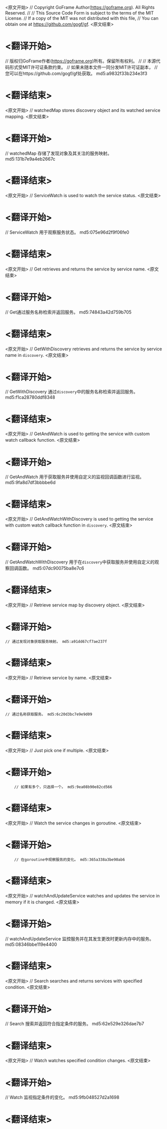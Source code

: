 
<原文开始>
// Copyright GoFrame Author(https://goframe.org). All Rights Reserved.
//
// This Source Code Form is subject to the terms of the MIT License.
// If a copy of the MIT was not distributed with this file,
// You can obtain one at https://github.com/gogf/gf.
<原文结束>

# <翻译开始>
// 版权归GoFrame作者(https://goframe.org)所有。保留所有权利。
//
// 本源代码形式受MIT许可证条款约束。
// 如果未随本文件一同分发MIT许可证副本，
// 您可以在https://github.com/gogf/gf处获取。 md5:a9832f33b234e3f3
# <翻译结束>


<原文开始>
// watchedMap stores discovery object and its watched service mapping.
<原文结束>

# <翻译开始>
// watchedMap 存储了发现对象及其关注的服务映射。 md5:131b7e9a4eb2667c
# <翻译结束>


<原文开始>
// ServiceWatch is used to watch the service status.
<原文结束>

# <翻译开始>
// ServiceWatch 用于观察服务状态。 md5:075e96d2f9f06fe0
# <翻译结束>


<原文开始>
// Get retrieves and returns the service by service name.
<原文结束>

# <翻译开始>
// Get通过服务名称检索并返回服务。 md5:74843a42d759b705
# <翻译结束>


<原文开始>
// GetWithDiscovery retrieves and returns the service by service name in `discovery`.
<原文结束>

# <翻译开始>
// GetWithDiscovery 通过`discovery`中的服务名称检索并返回服务。 md5:f1ca28780ddf8348
# <翻译结束>


<原文开始>
// GetAndWatch is used to getting the service with custom watch callback function.
<原文结束>

# <翻译开始>
// GetAndWatch 用于获取服务并使用自定义的监视回调函数进行监视。 md5:9fa8d7df3bbbbe6d
# <翻译结束>


<原文开始>
// GetAndWatchWithDiscovery is used to getting the service with custom watch callback function in `discovery`.
<原文结束>

# <翻译开始>
// GetAndWatchWithDiscovery 用于在`discovery`中获取服务并使用自定义的观察回调函数。 md5:07dc90075ba8e7c6
# <翻译结束>


<原文开始>
// Retrieve service map by discovery object.
<原文结束>

# <翻译开始>
	// 通过发现对象获取服务映射。 md5:a91dd67cf7ae237f
# <翻译结束>


<原文开始>
// Retrieve service by name.
<原文结束>

# <翻译开始>
	// 通过名称获取服务。 md5:6c20d3bc7e9e9d09
# <翻译结束>


<原文开始>
// Just pick one if multiple.
<原文结束>

# <翻译开始>
		// 如果有多个，只选择一个。 md5:9ea08b90e82cd566
# <翻译结束>


<原文开始>
// Watch the service changes in goroutine.
<原文结束>

# <翻译开始>
		// 在goroutine中观察服务的变化。 md5:365a338a3be90ab6
# <翻译结束>


<原文开始>
// watchAndUpdateService watches and updates the service in memory if it is changed.
<原文结束>

# <翻译开始>
// watchAndUpdateService 监控服务并在其发生更改时更新内存中的服务。 md5:08346bbe119e4400
# <翻译结束>


<原文开始>
// Search searches and returns services with specified condition.
<原文结束>

# <翻译开始>
// Search 搜索并返回符合指定条件的服务。 md5:62e529e326dae7b7
# <翻译结束>


<原文开始>
// Watch watches specified condition changes.
<原文结束>

# <翻译开始>
// Watch 监视指定条件的变化。 md5:9fb048527d2a1698
# <翻译结束>

